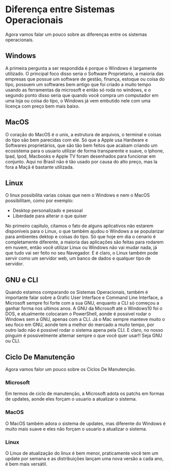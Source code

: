 # Diferença entre Sistemas Operacionais

Agora vamos falar um pouco sobre as diferenças entre os sistemas operacionais.

## Windows

A primeira pergunta a ser respondida é porque o Windows é largamente utilizado. O principal foco disso seria o Software Proprietario, a maioria das empresas que possue um software de gestão, finança, estoque ou coisa do tipo, possuem um softwares bem antigo que foi criado a muito tempo usando as ferramentas da microsoft e então só roda no windows, e o segundo ponto disso seria que quando você compra um computador em uma loja ou coisa do tipo, o Windows já vem embutido nele com uma licença com preço bem mais baixo. 

## MacOS

O coração do MacOS é o unix, a estrutura de arquivos, o terminal e coisas do tipo são bem parecidas com ele. Só que a Apple usa Hardware e Softwares proprietários, que são tão bem feitos que acabam criando um ecosistema para o usuario utilizar de forma transparente e suave, o Iphone, Ipad, Ipod, Macbooks e Apple TV foram desenhados para funcionar em conjunto. Aqui no Brasil não é tão usado por causa do alto preço, mas la fora a Maçã é bastante utilizada.

## Linux

O linux possibilita varias coisas que nem o Windows e nem o MacOS possibilitam, como por exemplo:

* Desktop personalizado e pessoal
* Liberdade para alterar o que quiser

No primeiro capitulo, citamos o fato de alguns aplicativos não estarem disponiveis para o Linux, o que também ajudou o Windows a se popularizar para ambientes dektop e coisas do tipo. Só que hoje em dia o cenario é completamente diferente, a maioria das aplicações são feitas para rodarem em nuvem, então você utilizar Linux ou Windows não vai mudar nada, já que tudo vai ser feito no seu Navegador. E é claro, o Linux também pode servir como um servidor web, um banco de dados e qualquer tipo de servidor.

## GNU e CLI

Quando estamos comparando os Sistemas Operacionais, também é importante falar sobre a Grafic User Interface e Command Line Interface, a Microsoft sempre foi forte com a sua GNU, enquanto a CLI só começou a ganhar forma nos ultimos anos. A GNU da Microsoft até o Windows10 foi o DOS, e atualmente colocaram o PowerShell, aonde é possivel rodar o Windows sem a GNU, apenas com a CLI. Já o Mac sempre manteve muito o seu foco em GNU, aonde tem a melhor do mercado a muito tempo, por outro lado não é possivel rodar o sistema apena pela CLI. E claro, no nosso pinguim é possivelmente alternar sempre o que você quer usar!! Seja GNU ou CLI.

## Ciclo De Manutenção

Agora vamos falor um pouco sobre os Ciclos De Manutenção.


### Microsoft

Em termos de ciclo de manutenção, a Microsoft adota os patchs em formas de updates, aonde eles forçam o usuario a atualizar o sistema.

### MacOS

O MacOS também adora o sistema de updates, mas diferente do Windows é muito mais suave e eles não forçam o usuario a atualizar o sistema. 

### Linux

O Linux de atualização do linux é bem menor, praticamente você tem um update por semana e as distribuições lançam uma nova versão a cada ano, é bem mais versátil.
